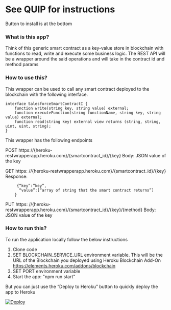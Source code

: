 
# See QUIP for instructions

Button to install is at the bottom

### What is this app?

Think of this generic smart contract as a key-value store in blockchain with functions to read, write and execute some business logic.
The REST API will be a wrapper around the said operations and will take in the contract id and method params

### How to use this?

This wrapper can be used to call any smart contract deployed to the blockchain with the following interface.
```
interface SalesforceSmartContractI {
    function write(string key, string value) external;
    function executeFunction(string functionName, string key, string value) external;
    function read(string key) external view returns (string, string, uint, uint, string);
}
```

This wrapper has the following endpoints

POST https://{heroku-restwrapperapp.heroku.com}/{smartcontract_id}/{key}
Body: JSON value of the key


GET https: //{heroku-restwrapperapp.heroku.com}/{smartcontract_id}/{key}
Response:
```
     {“key”:”key”,
      “value”:[“array of string that the smart contract returns”]
    }
```
PUT https: //{heroku-restwrapperapp.heroku.com}/{smartcontract_id}/{key}/{method}
Body: JSON value of the key

### How to run this?

To run the application locally follow the below instructions

1. Clone code
2. SET BLOCKCHAIN_SERVICE_URL environment variable. This will be the URL of the Blockchain you deployed using Heroku Blockchain Add-On https://elements.heroku.com/addons/blockchain  
3. SET PORT environment variable
4. Start the app: "npm run start"

But you can just use the “Deploy to Heroku” button to quickly deploy the app to Heroku

<a href="https://heroku.com/deploy?template=https://github.com/objectfrontiergit/restWrapper">
<img src="https://www.herokucdn.com/deploy/button.svg" alt="Deploy">
</a>

